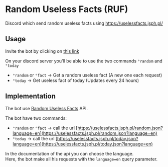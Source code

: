 # Random Useless Facts (RUF)

Discord which send random useless facts using https://uselessfacts.jsph.pl/

## Usage

Invite the bot by clicking on [this link](https://discordapp.com/oauth2/authorize?client_id=692343582727602197&permissions=0&scope=bot "Invire RUF")

On your discord server you'll be able to use the two commands `°random` and `°today`

- `°random` or `°fact` → Get a random useless fact (A new one each request)
- `°today` → Get useless fact of today (Updates every 24 hours)

## Implementation

The bot use [Random Useless Facts](https://uselessfacts.jsph.pl/ "Random Useless Facts API") API.

The bot have two commands:

- `°random` or `°fact` → call the url [https://uselessfacts.jsph.pl/random.json?language=en](https://uselessfacts.jsph.pl/random.json?language=en)
- `°today` → call the url [https://uselessfacts.jsph.pl/today.json?language=en](https://uselessfacts.jsph.pl/today.json?language=en)

In the documentation of the api you can choose the language.  
Here, the bot make all his requests with the `language=en` query parameter.
